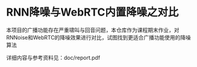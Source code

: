 # RNN降噪与WebRTC内置降噪之对比
本项目的广播功能存在严重啸叫与回音问题，本仓库作为课程期末作业，对RNNoise和WebRTC的降噪效果进行对比，试图找到更适合广播功能使用的降噪算法

详细内容与参考资料见：doc/report.pdf
